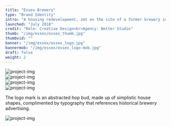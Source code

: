 ```yaml
---
title: "Essex Brewery"
type: "Brand Identity"
intro: "A housing redevelopment, set on the site of a former brewery in London, targeting young professionals and couples who love authenticity and diversity. We designed a clean, contemporary brand identity that retained a sense of history whilst feeling modern and exciting."
launched: "July 2018"
credit: "Role: Creative Design<br>Agency: Better Studio"
thumb: "/img/essex/essex_thumb.jpg"
thumbvid: ""
banner: "/img/essex/essex_logo.jpg"
bannermob: "/img/essex/essex_logo-mob.jpg"
draft: false
weight: 2
---
```

<div class="row">
    <div class="col-xs-12">
        <picture>
            <source media="(max-width: 767px)" srcset="/img/essex/essex_spread2-mob.jpg">
            <source media="(min-width: 768px)" srcset="/img/essex/essex_spread2.jpg">
            <img src="/img/essex/essex_spread2.jpg" alt="project-img" class="project-img">
        </picture>
    </div>
</div>
<div class="row">
    <div class="col-xs-12">
        <picture>
            <source media="(max-width: 767px)" srcset="/img/essex/essex_spread1-mob.jpg">
            <source media="(min-width: 768px)" srcset="/img/essex/essex_spread1.jpg">
            <img src="/img/essex/essex_spread1.jpg" alt="project-img" class="project-img">
        </picture>
    </div>
</div>
<div class="row end-xs">
    <div class="col-xs-12 col-sm-8">
        <picture>
            <source media="(max-width: 767px)" srcset="/img/essex/essex_spread3-mob.jpg">
            <source media="(min-width: 768px)" srcset="/img/essex/essex_spread3.jpg">
            <img src="/img/essex/essex_spread3.jpg" alt="project-img" class="project-img">
        </picture>
    </div>
</div>
<div class="row">
    <div class="col-xs-12 col-sm-8">
        <picture>
            <source media="(max-width: 767px)" srcset="/img/essex/essex_tote-mob.jpg">
            <source media="(min-width: 768px)" srcset="/img/essex/essex_tote.jpg">
            <img src="/img/essex/essex_tote.jpg" alt="project-img" class="project-img">
        </picture>
    </div>
</div>
<div class="row work-detail-container">
    <div class="col-xs-12">
        <p class="work-detail">
            The logo mark is an abstracted hop bud, made up of simplistic house shapes, complimented by typography that references historical brewery advertising.
        </p>
    </div>
</div>
<div class="row">
    <div class="col-xs-12">
        <picture>
            <source media="(max-width: 767px)" srcset="/img/essex/essex_hoarding-mob.jpg">
            <source media="(min-width: 768px)" srcset="/img/essex/essex_hoarding.jpg">
            <img src="/img/essex/essex_hoarding.jpg" alt="project-img" class="project-img">
        </picture>
    </div>
</div>
